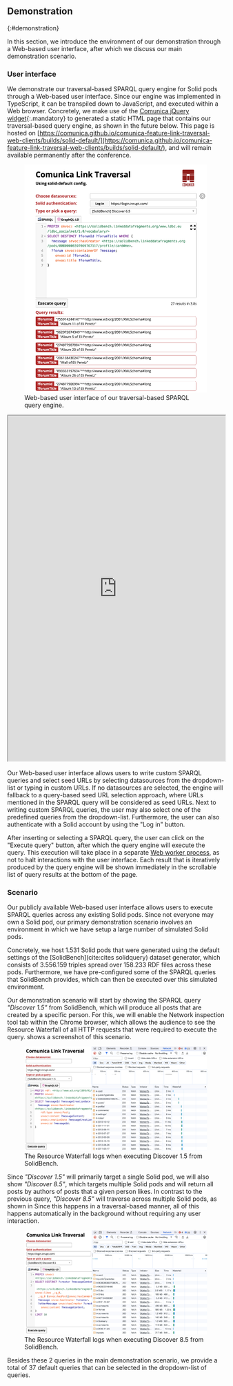 ## Demonstration
{:#demonstration}

In this section, we introduce the environment of our demonstration through a Web-based user interface,
after which we discuss our main demonstration scenario.

### User interface

We demonstrate our traversal-based SPARQL query engine for Solid pods through a Web-based user interface.
Since our engine was implemented in TypeScript, it can be transpiled down to JavaScript, and executed within a Web browser.
Concretely, we make use of the [Comunica jQuery widget](https://github.com/comunica/jQuery-Widget.js){:.mandatory}
to generated a static HTML page that contains our traversal-based query engine, as shown in the future below.
This page is hosted on [https://comunica.github.io/comunica-feature-link-traversal-web-clients/builds/solid-default/](https://comunica.github.io/comunica-feature-link-traversal-web-clients/builds/solid-default/), and will remain available permanently after the conference.

<div class="printonly">
<figure id="figure-ui-screenshot">
<img src="img/ui-screenshot.png" alt="User interface" class="img-narrow">
<figcaption markdown="block">
Web-based user interface of our traversal-based SPARQL query engine.
</figcaption>
</figure>
</div>

<div class="screenonly">
<iframe src="https://comunica.github.io/comunica-feature-link-traversal-web-clients/builds/solid-default/#query=PREFIX%20snvoc%3A%20%3Chttps%3A%2F%2Fsolidbench.linkeddatafragments.org%2Fwww.ldbc.eu%2Fldbc_socialnet%2F1.0%2Fvocabulary%2F%3E%0ASELECT%20DISTINCT%20%3FforumId%20%3FforumTitle%20WHERE%20%7B%0A%20%20%3Fmessage%20snvoc%3AhasCreator%20%3Chttps%3A%2F%2Fsolidbench.linkeddatafragments.org%2Fpods%2F00000006597069767117%2Fprofile%2Fcard%23me%3E.%0A%20%20%3Fforum%20snvoc%3AcontainerOf%20%3Fmessage%3B%0A%20%20%20%20snvoc%3Aid%20%3FforumId%3B%0A%20%20%20%20snvoc%3Atitle%20%3FforumTitle.%0A%7D" width="100%" height="800px"></iframe>
</div>

Our Web-based user interface allows users to write custom SPARQL queries
and select seed URLs by selecting datasources from the dropdown-list or typing in custom URLs.
If no datasources are selected, the engine will fallback to a query-based seed URL selection approach,
where URLs mentioned in the SPARQL query will be considered as seed URLs.
Next to writing custom SPARQL queries, the user may also select one of the predefined queries from the dropdown-list.
Furthermore, the user can also authenticate with a Solid account by using the "Log in" button.

After inserting or selecting a SPARQL query, the user can click on the "Execute query" button,
after which the query engine will execute the query.
This execution will take place in a separate [Web worker process](https://developer.mozilla.org/en-US/docs/Web/API/Web_Workers_API/Using_web_workers),
as not to halt interactions with the user interface.
Each result that is iteratively produced by the query engine will be shown immediately in the scrollable list of query results at the bottom of the page.

### Scenario

Our publicly available Web-based user interface allows users to execute SPARQL queries across any existing Solid pods.
Since not everyone may own a Solid pod, our primary demonstration scenario involves an environment
in which we have setup a large number of simulated Solid pods.

Concretely, we host 1.531 Solid pods that were generated using the default settings of the [SolidBench](cite:cites solidquery) dataset generator,
which consists of 3.556.159 triples spread over 158.233 RDF files across these pods.
Furthermore, we have pre-configured some of the SPARQL queries that SolidBench provides,
which can then be executed over this simulated environment.

Our demonstration scenario will start by showing the SPARQL query *"Discover 1.5"* from SolidBench,
which will produce all posts that are created by a specific person.
For this, we will enable the Network inspection tool tab within the Chrome browser,
which allows the audience to see the Resource Waterfall of all HTTP requests that were required to execute the query.
[](#figure-ui-resource-waterfall-1-5) shows a screenshot of this scenario.

<figure id="figure-ui-resource-waterfall-1-5">
<img src="img/ui-resource-waterfall-1-5.png" alt="Resource Waterfall for Discover 1.5" class="img-narrow">
<figcaption markdown="block">
The Resource Waterfall logs when executing Discover 1.5 from SolidBench.
</figcaption>
</figure>

Since *"Discover 1.5"* will primarily target a single Solid pod,
we will also show *"Discover 8.5"*, which targets multiple Solid pods
and will return all posts by authors of posts that a given person likes.
In contrast to the previous query, *"Discover 8.5"* will traverse across multiple Solid pods,
as shown in [](#figure-ui-resource-waterfall-8-5)
Since this happens in a traversal-based manner,
all of this happens automatically in the background without requiring any user interaction.

<figure id="figure-ui-resource-waterfall-8-5">
<img src="img/ui-resource-waterfall-8-5.png" alt="Resource Waterfall for Discover 8.5" class="img-narrow">
<figcaption markdown="block">
The Resource Waterfall logs when executing Discover 8.5 from SolidBench.
</figcaption>
</figure>

Besides these 2 queries in the main demonstration scenario,
we provide a total of 37 default queries that can be selected in the dropdown-list of queries.
